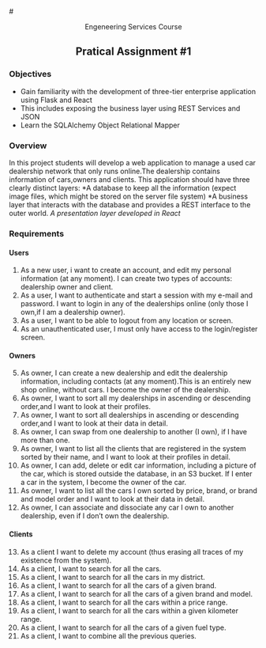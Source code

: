 #<div align = "center"> Engeneering Services Course </div>

## <div align = "center">Pratical Assignment #1</div>

### Objectives 
- Gain familiarity with the development of three-tier enterprise application using Flask and React
- This includes exposing the business layer using REST Services and JSON
- Learn the SQLAlchemy Object Relational Mapper

### Overview 
In this	project students will develop a	web application	to manage a used car dealership network	that	only runs online.The dealership contains information of	cars,owners and clients. This application	should have three clearly distinct layers:
        *A database to keep all the information (expect image files, which might be stored on the server file system)
   *A business layer that interacts with the database and provides a REST interface to the            outer world.
   *A presentation layer developed in React*
        
### Requirements

#### Users 

1. As a new user, i want to create an account, and edit my personal information (at any moment). I can create two types of accounts: dealership owner and client.
2. As a	user, I	want to	authenticate and start a session with my e-mail	and password. I	want to login in any of	the dealerships	online	(only those I own,if I am a dealership owner).	
3. As a	user, I	want to	be able to logout from any location or screen.	
4. As an unauthenticated user,	I must only have access	to the login/register screen.	

#### Owners 

5. As owner, I can create a new dealership and edit the dealership information, including contacts	(at any moment).This is	an entirely new	shop online, without cars. I become the	owner of the dealership.	
6. As owner, I want to sort all my dealerships in ascending or descending order,and I want to look	at their profiles.	
7. As owner, I want to sort all	dealerships in ascending or descending order,and I want	to	look at	their data in detail.	
8. As owner, I can swap from one dealership to another (I own),	 if I have more than one.	
9. As owner, I want to list all	the clients that are registered	in the system sorted by	their	name, and I want to look at their profiles in detail.	
10. As	owner,	I can add, delete or edit car information, including a picture of the car, which	is stored outside the database, in an S3 bucket. If I enter a car in the system, I become the owner of the car.	
11. As	owner,	I want to list all the cars I own sorted by price, brand,  or brand and	
model order and	I want to look at their data in	detail.	
12. As  owner, I can associate and dissociate any car I own to another dealership, even if I don’t	own the dealership.

#### Clients

13. As a client I want to delete my account (thus erasing all traces of my existence from the	system).	
14. As a client, I want	to search for all the cars.	
15. As a client, I want	to search for all the cars in my district.	
16. As a client, I want	to search for all the cars of a	given brand.	
17. As a client, I want	to search for all the cars of a	given brand and	model.	
18. As a client, I want	to search for all the cars within a price range.	
19. As a client, I want	to search for all the cars within a given kilometer range.	
20. As a client, I want	to search for all the cars of a	given fuel type.	
21. As a client, I want	to combine all the previous queries.
